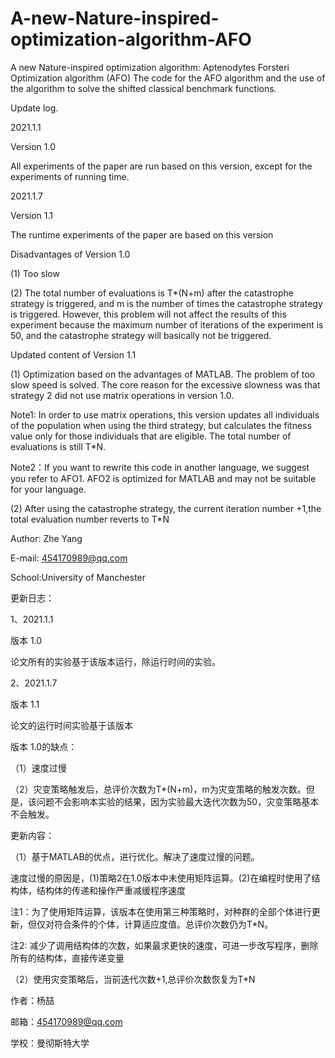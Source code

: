 # A-new-Nature-inspired-optimization-algorithm-AFO
A new Nature-inspired optimization algorithm: Aptenodytes Forsteri Optimization algorithm (AFO)
The code for the AFO algorithm and the use of the algorithm to solve the shifted classical benchmark functions.

Update log.

2021.1.1 

Version 1.0

All experiments of the paper are run based on this version, except for the experiments of running time.

2021.1.7 

Version 1.1

The runtime experiments of the paper are based on this version

Disadvantages of Version 1.0

(1) Too slow

(2) The total number of evaluations is T*(N+m) after the catastrophe strategy is triggered, and m is the number of times the catastrophe strategy is triggered. 
However, this problem will not affect the results of this experiment because the maximum number of iterations of the experiment is 50, and the catastrophe strategy will basically not be triggered.

Updated content of Version 1.1

(1) Optimization based on the advantages of MATLAB. The problem of too slow speed is solved.
The core reason for the excessive slowness was that strategy 2 did not use matrix operations in version 1.0.

Note1: In order to use matrix operations, this version updates all individuals of the population when using the third strategy, but calculates the fitness value only for those individuals that are eligible. The total number of evaluations is still T*N.

Note2：If you want to rewrite this code in another language, we suggest you refer to AFO1. AFO2 is optimized for MATLAB and may not be suitable for your language.

(2) After using the catastrophe strategy, the current iteration number +1,the total evaluation number reverts to T*N

Author: Zhe Yang

E-mail: 454170989@qq.com

School:University of Manchester

更新日志：

1、2021.1.1 

版本 1.0

论文所有的实验基于该版本运行，除运行时间的实验。

2、2021.1.7 

版本 1.1

论文的运行时间实验基于该版本

版本 1.0的缺点：

（1）速度过慢

（2）灾变策略触发后，总评价次数为T*(N+m)，m为灾变策略的触发次数。但是，该问题不会影响本实验的结果，因为实验最大迭代次数为50，灾变策略基本不会触发。

更新内容：

（1）基于MATLAB的优点，进行优化。解决了速度过慢的问题。

速度过慢的原因是，(1)策略2在1.0版本中未使用矩阵运算。(2)在编程时使用了结构体，结构体的传递和操作严重减缓程序速度

注1：为了使用矩阵运算，该版本在使用第三种策略时，对种群的全部个体进行更新，但仅对符合条件的个体，计算适应度值。总评价次数仍为T*N。

注2:  减少了调用结构体的次数，如果最求更快的速度，可进一步改写程序，删除所有的结构体，直接传递变量

（2）使用灾变策略后，当前迭代次数+1,总评价次数恢复为T*N

作者：杨喆

邮箱：454170989@qq.com

学校：曼彻斯特大学


